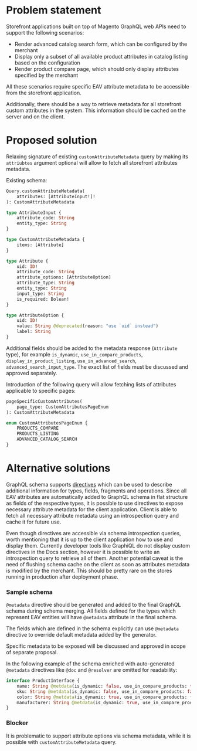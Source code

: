 # Problem statement

Storefront applications built on top of Magento GraphQL web APIs need to support the following scenarios:
 - Render advanced catalog search form, which can be configured by the merchant
 - Display only a subset of all available product attributes in catalog listing based on the configuration
 - Render product compare page, which should only display attributes specified by the merchant
 
All these scenarios require specific EAV attribute metadata to be accessible from the storefront application.

Additionally, there should be a way to retrieve metadata for all storefront custom attributes in the system. This information should be cached on the server and on the client. 

# Proposed solution

Relaxing signature of existing `customAttributeMetadata` query by making its `attriubtes` argument optional will allow to fetch all storefront attributes metadata.

Existing schema:
```graphql
Query.customAttributeMetadata(
    attributes: [AttributeInput!]!
): CustomAttributeMetadata

type AttributeInput {
    attribute_code: String
    entity_type: String
}

type CustomAttributeMetadata {
    items: [Attribute]
}

type Attribute {
    uid: ID!
    attribute_code: String
    attribute_options: [AttributeOption]
    attribute_type: String
    entity_type: String
    input_type: String
    is_required: Bolean!
}

type AttributeOption {
    uid: ID!
    value: String @deprecated(reason: "use `uid` instead")
    label: String
}
```

Additional fields should be added to the metadata response (`Attribute`  type), for example `is_dynamic`, `use_in_compare_products`, `display_in_product_listing`, `use_in_advanced_search`, `advanced_search_input_type`. The exact list of fields must be discussed and approved separately.

Introduction of the following query will allow fetching lists of attributes applicable to specific pages:
```graphql
pageSpecificCustomAttributes(
    page_type: CustomAttributesPageEnum
): CustomAttributeMetadata

enum CustomAttributesPageEnum {
    PRODUCTS_COMPARE
    PRODUCTS_LISTING
    ADVANCED_CATALOG_SEARCH
}
```

# Alternative solutions

GraphQL schema supports [directives](https://graphql.github.io/graphql-spec/June2018/#sec-Language.Directives) which can be used to describe additional information for types, fields, fragments and operations. Since all EAV attributes are automatically added to GraphQL schema in flat structure as fields of the respective types, it is possible to use directives to expose necessary attribute metadata for the client application.
Client is able to fetch all necessary attribute metadata using an introspection query and cache it for future use.

Even though directives are accessible via schema introspection queries, worth mentioning that it is up to the client application how to use and display them. Currently developer tools like GraphiQL do not display custom directives in the Docs section, however it is possible to write an introspection query to retrieve all of them.
Another potential caveat is the need of flushing schema cache on the client as soon as attributes metadata is modified by the merchant. This should be pretty rare on the stores running in production after deployment phase. 

### Sample schema

`@metadata` directive should be generated and added to the final GraphQL schema during schema merging. All fields defined for the types which represent EAV entities will have `@metadata` attribute in the final schema.

The fields which are defined in the schema explicitly can use `@metadata` directive to override default metadata added by the generator.

Specific metadata to be exposed will be discussed and approved in scope of separate proposal.

In the following example of the schema enriched with auto-generated `@metadata` directives like `@doc` and `@resolver` are omitted for readability:
```graphql
interface ProductInterface {
    name: String @metdata(is_dynamic: false, use_in_compare_products: true, display_in_product_listing: true, use_in_advanced_search: true, advanced_search_input_type: "text")
    sku: String @metdata(is_dynamic: false, use_in_compare_products: false, display_in_product_listing: true, use_in_advanced_search: true, advanced_search_input_type: "text")
    color: String @metdata(is_dynamic: true, use_in_compare_products: false, display_in_product_listing: true, use_in_advanced_search: true, advanced_search_input_type: "dropdown")
    manufacturer: String @metdata(is_dynamic: true, use_in_compare_products: true, display_in_product_listing: false, use_in_advanced_search: false)
}
```

### Blocker

It is problematic to support attribute options via schema metadata, while it is possible with `customAttributeMetadata` query.
